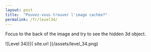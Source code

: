 ```yaml
---
layout: post
title:  "Pouvez-vous trouver l'image cachée?"
permalink: /fr/level34/
---
```

Focus to the back of the image and try to see the hidden 3d object.

![Level 34]({{ site.url }}/assets/level_34.png)